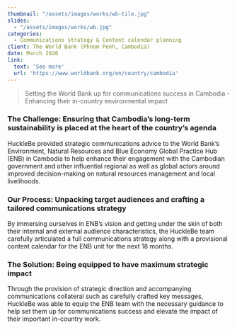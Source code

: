 ```yaml
---
thumbnail: "/assets/images/works/wb-tile.jpg"
slides:
  - "/assets/images/works/wb.jpg"
categories:
  - Communications strategy & Content calendar planning
client: The World Bank (Phnom Penh, Cambodia)
date: March 2020
link:
  text: 'See more'
  url: 'https://www.worldbank.org/en/country/cambodia'
---
```


> Setting the World Bank up for communications success in Cambodia - Enhancing their in-country environmental impact

### The Challenge: Ensuring that Cambodia’s long-term sustainability is placed at the heart of the country’s agenda

HuckleBe provided strategic communications advice to the World Bank’s Environment, Natural Resources and Blue Economy Global Practice Hub (ENB) in Cambodia to help enhance their engagement with the Cambodian government and other influential regional as well as global actors around improved decision-making on natural resources management and local livelihoods.

### Our Process: Unpacking target audiences and crafting a tailored communications strategy

By immersing ourselves in ENB’s vision and getting under the skin of both their internal and external audience characteristics, the HuckleBe team carefully articulated a full communications strategy along with a provisional content calendar for the ENB unit for the next 18 months.

### The Solution: Being equipped to have maximum strategic impact

Through the provision of strategic direction and accompanying communications collateral such as carefully crafted key messages, HuckleBe was able to equip the ENB team with the necessary guidance to help set them up for communications success and elevate the impact of their important in-country work.
